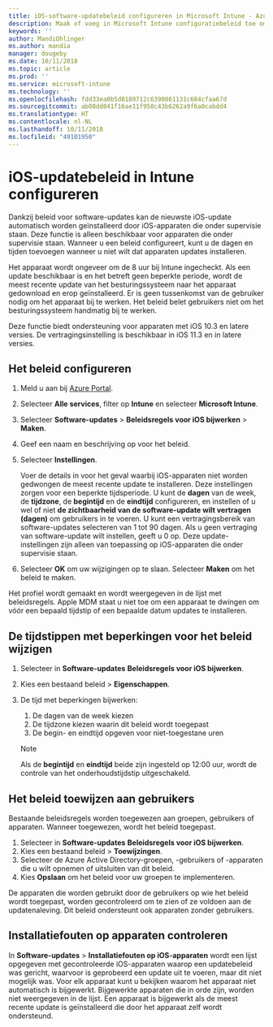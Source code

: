 ```yaml
---
title: iOS-software-updatebeleid configureren in Microsoft Intune - Azure | Microsoft Docs
description: Maak of voeg in Microsoft Intune configuratiebeleid toe om beperkingen in te stellen wanneer software-updates automatisch worden geïnstalleerd op iOS-apparaten die door Intune worden beheerd of onder supervisie staan van Intune. U kunt de datum en tijd kiezen wanneer updates niet worden geïnstalleerd. U kunt dit beleid ook toewijzen aan groepen, gebruikers of apparaten en controleren op eventuele fouten bij de installatie.
keywords: ''
author: MandiOhlinger
ms.author: mandia
manager: dougeby
ms.date: 10/11/2018
ms.topic: article
ms.prod: ''
ms.service: microsoft-intune
ms.technology: ''
ms.openlocfilehash: fdd33ea0b5d8189712c6390861131c684cfaa67d
ms.sourcegitcommit: ab08dd841f16ae11f958c43b6262a9f6a0cabdd4
ms.translationtype: HT
ms.contentlocale: nl-NL
ms.lasthandoff: 10/11/2018
ms.locfileid: "49101950"
---
```

# <a name="configure-ios-update-policies-in-intune"></a>iOS-updatebeleid in Intune configureren

Dankzij beleid voor software-updates kan de nieuwste iOS-update automatisch worden geïnstalleerd door iOS-apparaten die onder supervisie staan. Deze functie is alleen beschikbaar voor apparaten die onder supervisie staan. Wanneer u een beleid configureert, kunt u de dagen en tijden toevoegen wanneer u niet wilt dat apparaten updates installeren. 

Het apparaat wordt ongeveer om de 8 uur bij Intune ingecheckt. Als een update beschikbaar is en het betreft geen beperkte periode, wordt de meest recente update van het besturingssysteem naar het apparaat gedownload en erop geïnstalleerd. Er is geen tussenkomst van de gebruiker nodig om het apparaat bij te werken. Het beleid belet gebruikers niet om het besturingssysteem handmatig bij te werken.

Deze functie biedt ondersteuning voor apparaten met iOS 10.3 en latere versies. De vertragingsinstelling is beschikbaar in iOS 11.3 en in latere versies.

## <a name="configure-the-policy"></a>Het beleid configureren
1. Meld u aan bij [Azure Portal](https://portal.azure.com).
2. Selecteer **Alle services**, filter op **Intune** en selecteer **Microsoft Intune**.
3. Selecteer **Software-updates** > **Beleidsregels voor iOS bijwerken** > **Maken**.
4. Geef een naam en beschrijving op voor het beleid.
5. Selecteer **Instellingen**. 

    Voer de details in voor het geval waarbij iOS-apparaten niet worden gedwongen de meest recente update te installeren. Deze instellingen zorgen voor een beperkte tijdsperiode. U kunt de **dagen** van de week, de **tijdzone**, de **begintijd** en de **eindtijd** configureren, en instellen of u wel of niet **de zichtbaarheid van de software-update wilt vertragen (dagen)** om gebruikers in te voeren. U kunt een vertragingsbereik van software-updates selecteren van 1 tot 90 dagen. Als u geen vertraging van software-update wilt instellen, geeft u 0 op. Deze update-instellingen zijn alleen van toepassing op iOS-apparaten die onder supervisie staan.

6. Selecteer **OK** om uw wijzigingen op te slaan. Selecteer **Maken** om het beleid te maken.

Het profiel wordt gemaakt en wordt weergegeven in de lijst met beleidsregels. Apple MDM staat u niet toe om een apparaat te dwingen om vóór een bepaald tijdstip of een bepaalde datum updates te installeren. 

## <a name="change-the-restricted-times-for-the-policy"></a>De tijdstippen met beperkingen voor het beleid wijzigen

1. Selecteer in **Software-updates** **Beleidsregels voor iOS bijwerken**.
2. Kies een bestaand beleid > **Eigenschappen**.
3. De tijd met beperkingen bijwerken:

    1. De dagen van de week kiezen
    2. De tijdzone kiezen waarin dit beleid wordt toegepast
    3. De begin- en eindtijd opgeven voor niet-toegestane uren

    > [!NOTE]
    > Als de **begintijd** en **eindtijd** beide zijn ingesteld op 12:00 uur, wordt de controle van het onderhoudstijdstip uitgeschakeld.

## <a name="assign-the-policy-to-users"></a>Het beleid toewijzen aan gebruikers

Bestaande beleidsregels worden toegewezen aan groepen, gebruikers of apparaten. Wanneer toegewezen, wordt het beleid toegepast.

1. Selecteer in **Software-updates** **Beleidsregels voor iOS bijwerken**.
2. Kies een bestaand beleid > **Toewijzingen**. 
3. Selecteer de Azure Active Directory-groepen, -gebruikers of -apparaten die u wilt opnemen of uitsluiten van dit beleid.
4. Kies **Opslaan** om het beleid voor uw groepen te implementeren.

De apparaten die worden gebruikt door de gebruikers op wie het beleid wordt toegepast, worden gecontroleerd om te zien of ze voldoen aan de updatenaleving. Dit beleid ondersteunt ook apparaten zonder gebruikers.

## <a name="monitor-device-installation-failures"></a>Installatiefouten op apparaten controleren
In <!-- 1352223 -->
**Software-updates** > **Installatiefouten op iOS-apparaten** wordt een lijst opgegeven met gecontroleerde iOS-apparaten waarop een updatebeleid was gericht, waarvoor is geprobeerd een update uit te voeren, maar dit niet mogelijk was. Voor elk apparaat kunt u bekijken waarom het apparaat niet automatisch is bijgewerkt. Bijgewerkte apparaten die in orde zijn, worden niet weergegeven in de lijst. Een apparaat is bijgewerkt als de meest recente update is geïnstalleerd die door het apparaat zelf wordt ondersteund.

